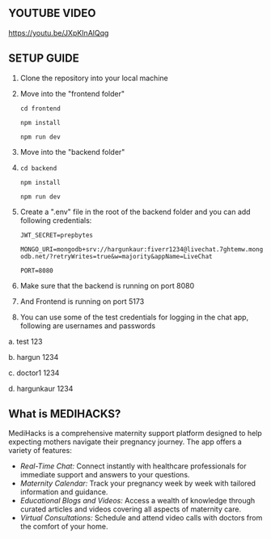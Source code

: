 ## YOUTUBE VIDEO
https://youtu.be/JXpKInAlQqg

## SETUP GUIDE

1. Clone the repository into your local machine
2. Move into the "frontend folder"
   
   ``` cd frontend ```
   
   ``` npm install ```
   
   ``` npm run dev ```
4. Move into the "backend folder"
5. 
   ``` cd backend ```
   
   ``` npm install ```
   
   ```npm run dev ```
   
7. Create a ".env" file in the root of the backend folder and you can add following credentials:
   
   ``` JWT_SECRET=prepbytes ```
   
   ``` MONGO_URI=mongodb+srv://hargunkaur:fiverr1234@livechat.7ghtemw.mongodb.net/?retryWrites=true&w=majority&appName=LiveChat ```
   
   ``` PORT=8080 ```
   
8. Make sure that the backend is running on port 8080
9. And Frontend is running on port 5173
10. You can use some of the test credentials for logging in the chat app, following are usernames and passwords
    
   a. test  123
   
   b. hargun  1234
   
   c. doctor1 1234
   
   d. hargunkaur 1234
   

## What is MEDIHACKS?

MediHacks is a comprehensive maternity support platform designed to help expecting mothers navigate their pregnancy journey. The app offers a variety of features:

- *Real-Time Chat:* Connect instantly with healthcare professionals for immediate support and answers to your questions.
- *Maternity Calendar:* Track your pregnancy week by week with tailored information and guidance.
- *Educational Blogs and Videos:* Access a wealth of knowledge through curated articles and videos covering all aspects of maternity care.
- *Virtual Consultations:* Schedule and attend video calls with doctors from the comfort of your home.
